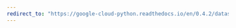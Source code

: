 ```yaml
---
redirect_to: "https://google-cloud-python.readthedocs.io/en/0.4.2/datastore-transactions.html"
---
```


